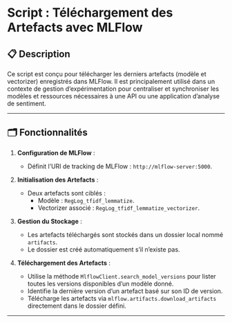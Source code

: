 # Script : Téléchargement des Artefacts avec MLFlow

## 📋 **Description**
Ce script est conçu pour télécharger les derniers artefacts (modèle et vectorizer) enregistrés dans MLFlow. Il est principalement utilisé dans un contexte de gestion d’expérimentation pour centraliser et synchroniser les modèles et ressources nécessaires à une API ou une application d’analyse de sentiment.

---

## 🗂 **Fonctionnalités**
1. **Configuration de MLFlow** :
   - Définit l’URI de tracking de MLFlow : `http://mlflow-server:5000`.

2. **Initialisation des Artefacts** :
   - Deux artefacts sont ciblés :
     - Modèle : `RegLog_tfidf_lemmatize`.
     - Vectorizer associé : `RegLog_tfidf_lemmatize_vectorizer`.

3. **Gestion du Stockage** :
   - Les artefacts téléchargés sont stockés dans un dossier local nommé `artifacts`.
   - Le dossier est créé automatiquement s’il n’existe pas.

4. **Téléchargement des Artefacts** :
   - Utilise la méthode `MlflowClient.search_model_versions` pour lister toutes les versions disponibles d’un modèle donné.
   - Identifie la dernière version d’un artefact basé sur son ID de version.
   - Télécharge les artefacts via `mlflow.artifacts.download_artifacts` directement dans le dossier défini.

---

